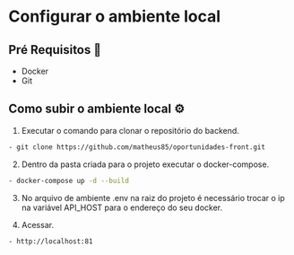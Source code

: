 # Configurar o ambiente local

## Pré Requisitos 🚀

- Docker
- Git

## Como subir o ambiente local ⚙️

1. Executar o comando para clonar o repositório do backend.

```bash
- git clone https://github.com/matheus85/oportunidades-front.git
```

2. Dentro da pasta criada para o projeto executar o docker-compose.
```bash
- docker-compose up -d --build
```

3. No arquivo de ambiente .env na raiz do projeto é necessário trocar o ip na variável API_HOST para o endereço do seu docker.

4. Acessar.
```
- http://localhost:81
```

